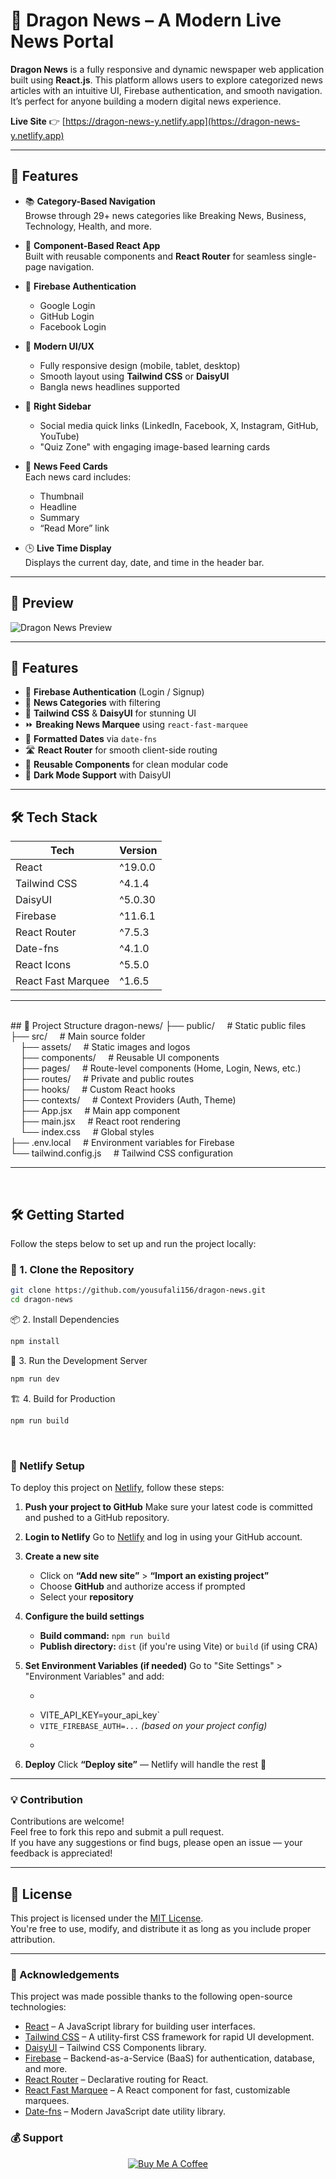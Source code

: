 
# 📰 Dragon News – A Modern Live News Portal

**Dragon News** is a fully responsive and dynamic newspaper web application built using **React.js**. This platform allows users to explore categorized news articles with an intuitive UI, Firebase authentication, and smooth navigation. It’s perfect for anyone building a modern digital news experience.


**Live Site** 👉 [https://dragon-news-y.netlify.app](https://dragon-news-y.netlify.app)

---

## 🌟 Features

- 📚 **Category-Based Navigation**  
  Browse through 29+ news categories like Breaking News, Business, Technology, Health, and more.

- 🧱 **Component-Based React App**  
  Built with reusable components and **React Router** for seamless single-page navigation.

- 🔐 **Firebase Authentication**  
  - Google Login  
  - GitHub Login  
  - Facebook Login

- 🎨 **Modern UI/UX**  
  - Fully responsive design (mobile, tablet, desktop)  
  - Smooth layout using **Tailwind CSS** or **DaisyUI**  
  - Bangla news headlines supported

- 🧩 **Right Sidebar**  
  - Social media quick links (LinkedIn, Facebook, X, Instagram, GitHub, YouTube)  
  - "Quiz Zone" with engaging image-based learning cards

- 📰 **News Feed Cards**  
  Each news card includes:
  - Thumbnail
  - Headline
  - Summary
  - “Read More” link

- 🕒 **Live Time Display**  
  Displays the current day, date, and time in the header bar.

---

## 📸 Preview

![Dragon News Preview](https://raw.githubusercontent.com/yousufali156/dragon-news/main/public/dragon-news-preview.png) <!-- Optional: Update with your own screenshot -->

---

## 🚀 Features

- 🔐 **Firebase Authentication** (Login / Signup)
- 📰 **News Categories** with filtering
- 🎨 **Tailwind CSS** & **DaisyUI** for stunning UI
- ⏩ **Breaking News Marquee** using `react-fast-marquee`
- 📆 **Formatted Dates** via `date-fns`
- 🛣️ **React Router** for smooth client-side routing
- 🔁 **Reusable Components** for clean modular code
- 🌙 **Dark Mode Support** with DaisyUI

---

## 🛠️ Tech Stack

| Tech              | Version     |
|-------------------|-------------|
| React             | ^19.0.0     |
| Tailwind CSS      | ^4.1.4      |
| DaisyUI           | ^5.0.30     |
| Firebase          | ^11.6.1     |
| React Router      | ^7.5.3      |
| Date-fns          | ^4.1.0      |
| React Icons       | ^5.5.0      |
| React Fast Marquee| ^1.6.5      |

---
<br/>
## 📁 Project Structure
dragon-news/
├── public/     # Static public files<br/>
├── src/     # Main source folder<br/>
    ├── assets/     # Static images and logos<br/>
    ├── components/     # Reusable UI components<br/>
    ├── pages/     # Route-level components (Home, Login, News, etc.)<br/>
    ├── routes/     # Private and public routes<br/>
    ├── hooks/     # Custom React hooks<br/>
    ├── contexts/     # Context Providers (Auth, Theme)<br/>
    ├── App.jsx     # Main app component<br/>
    ├── main.jsx     # React root rendering<br/>
    └── index.css     # Global styles<br/>
├── .env.local     # Environment variables for Firebase<br/>
└── tailwind.config.js     # Tailwind CSS configuration<br/>


---
<br/>

## 🛠️ Getting Started

Follow the steps below to set up and run the project locally:

### 🧩 1. Clone the Repository

```bash
git clone https://github.com/yousufali156/dragon-news.git
cd dragon-news

```

📦 2. Install Dependencies

```bash
npm install

```
🔧 3. Run the Development Server

```bash
npm run dev
```


🏗️ 4. Build for Production

```bash
npm run build
```


<br/>




### 🔐 Netlify Setup

To deploy this project on [Netlify](https://www.netlify.com/), follow these steps:

1. **Push your project to GitHub**
   Make sure your latest code is committed and pushed to a GitHub repository.

2. **Login to Netlify**
   Go to [Netlify](https://www.netlify.com/) and log in using your GitHub account.

3. **Create a new site**
   - Click on **“Add new site”** > **“Import an existing project”**
   - Choose **GitHub** and authorize access if prompted
   - Select your **repository**

4. **Configure the build settings**
   - **Build command:** `npm run build`
   - **Publish directory:** `dist` (if you're using Vite) or `build` (if using CRA)

5. **Set Environment Variables (if needed)**
   Go to "Site Settings" > "Environment Variables" and add:
   - ```
   - VITE_API_KEY=your_api_key`
   - `VITE_FIREBASE_AUTH=...` *(based on your project config)*
   - ```

6. **Deploy**
   Click **“Deploy site”** — Netlify will handle the rest 🚀

---

### 💡 Contribution

Contributions are welcome!  
Feel free to fork this repo and submit a pull request.  
If you have any suggestions or find bugs, please open an issue — your feedback is appreciated!

---

## 📄 License

This project is licensed under the [MIT License](https://choosealicense.com/licenses/mit/).  
You're free to use, modify, and distribute it as long as you include proper attribution.

---

### 🙌 Acknowledgements

This project was made possible thanks to the following open-source technologies:

- [React](https://reactjs.org) – A JavaScript library for building user interfaces.
- [Tailwind CSS](https://tailwindcss.com) – A utility-first CSS framework for rapid UI development.
- [DaisyUI](https://daisyui.com) – Tailwind CSS Components library.
- [Firebase](https://firebase.google.com) – Backend-as-a-Service (BaaS) for authentication, database, and more.
- [React Router](https://reactrouter.com) – Declarative routing for React.
- [React Fast Marquee](https://www.npmjs.com/package/react-fast-marquee) – A React component for fast, customizable marquees.
- [Date-fns](https://date-fns.org) – Modern JavaScript date utility library.


### 💰 Support

<p align="center">
  <a href="https://buymeacoffee.com/yousufali156" target="_blank">
    <img src="https://img.shields.io/badge/Buy%20Me%20a%20Coffee-ffdd00?style=for-the-badge&logo=buy-me-a-coffee&logoColor=black" alt="Buy Me A Coffee" />
  </a>
</p>
